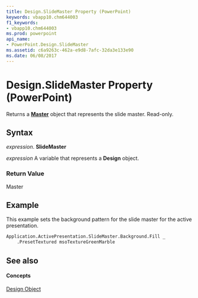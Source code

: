 ```yaml
---
title: Design.SlideMaster Property (PowerPoint)
keywords: vbapp10.chm644003
f1_keywords:
- vbapp10.chm644003
ms.prod: powerpoint
api_name:
- PowerPoint.Design.SlideMaster
ms.assetid: c6a9263c-462a-e9d8-7afc-32da3e133e90
ms.date: 06/08/2017
---
```



# Design.SlideMaster Property (PowerPoint)

Returns a  **[Master](PowerPoint.Master.md)** object that represents the slide master. Read-only.


## Syntax

 _expression_. **SlideMaster**

 _expression_ A variable that represents a **Design** object.


### Return Value

Master


## Example

This example sets the background pattern for the slide master for the active presentation.


```vb
Application.ActivePresentation.SlideMaster.Background.Fill _
    .PresetTextured msoTextureGreenMarble
```


## See also


#### Concepts


[Design Object](PowerPoint.Design.md)

